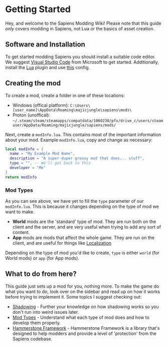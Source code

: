 # Getting Started
Hey, and welcome to the Sapiens Modding Wiki! Please note that this guide *only* covers modding in Sapiens, not Lua or the basics of asset creation. 

## Software and Installation

To get started modding Sapiens you should install a suitable code editor. We suggest [Visual Studio Code](https://code.visualstudio.com/) from Microsoft to get started. Additionally, install the [Lua](https://marketplace.visualstudio.com/items?itemName=yinfei.luahelper) plugin and use [this](https://cdn.discordapp.com/attachments/983298485942112296/997846637449838592/settings.json) config.

## Creating the mod
To create a mod, create a folder in one of these locations:

- Windows (offical platform): `C:\Users\[user_name]\AppData\Roaming\majicjungle\sapiens\mods\`
- Proton (unoffical): `~/.steam/steam/steamapps/compatdata/1060230/pfx/drive_c/users/steamuser/AppData/Roaming/majicjungle/sapiens/mods/`

Next, create a `modInfo.lua`. This contains most of the important information about your mod. Example `modInfo.lua`, copy and change as necessary:
```lua
local modInfo = {
  name = "My Example Mod Name",
  description = "A super-duper groovy mod that does... stuff",
  type = "", -- We'll get back to this
  developer = "Me"
}
return modInfo
```
### Mod Types
As you can see above, we have yet to fill the `type` parameter of our `modInfo.lua`. This is because it changes depending on the type of mod we want to make. 
- **World** mods are the 'standard' type of mod. They are run both on the client and the server, and are very useful when trying to add any sort of content. 
- **App** mods are mods that affect the whole game. They are run on the client, and are useful for things like [Localization](https://github.com/Majic-Jungle/sapiens-mod-creation/wiki/Localizations#creating-a-translation-mod)

Depending on the type of mod you'd like to create, `type` is either `world` (for World mods) or `app` (for App mods).

## What to do from here?
This guide just sets up a mod for you, nothing more. To make the game do what you want to do, look over on the sidebar and read up on how it works before trying to implement it. Some topics I suggest checking out:
 - [Shadowing](/guide/shadowing) - Further your knowledge on how shadowing works so you don't run into weird issues later.
 - [Mod Types](/docs/mod-types) - Understand what each type of mod does and how to develop them properly. 
 - [Hammerstone Framework](/hammerstone/introduction) - Hammerstone Framework is a library that's designed to help modders and provide a level of 'protection' from the Sapiens codebase. 